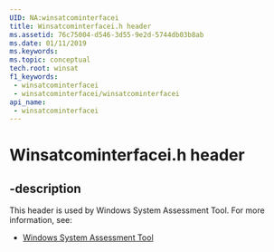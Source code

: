 ```yaml
---
UID: NA:winsatcominterfacei
title: Winsatcominterfacei.h header
ms.assetid: 76c75004-d546-3d55-9e2d-5744db03b8ab
ms.date: 01/11/2019
ms.keywords: 
ms.topic: conceptual
tech.root: winsat
f1_keywords:
 - winsatcominterfacei
 - winsatcominterfacei/winsatcominterfacei
api_name:
 - winsatcominterfacei
---
```


# Winsatcominterfacei.h header


## -description

This header is used by Windows System Assessment Tool. For more information, see:

- [Windows System Assessment Tool](../_winsat/index.md)

